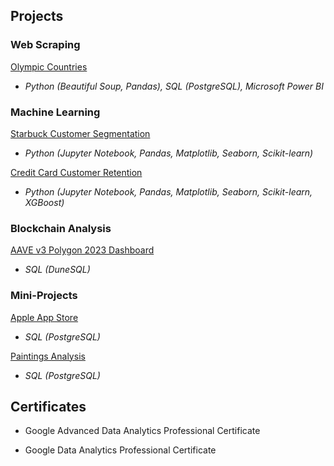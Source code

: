 ## Projects

### Web Scraping

[Olympic Countries](https://github.com/c-bohanon/data-projects/tree/main/Projects/Web%20Scraping/Olympic%20Countries)

- _Python (Beautiful Soup, Pandas), SQL (PostgreSQL), Microsoft Power BI_

### Machine Learning

[Starbuck Customer Segmentation](https://github.com/c-bohanon/data-projects/tree/main/Projects/Machine%20Learning/Starbucks%20Customer%20Segmentation)

- _Python (Jupyter Notebook, Pandas, Matplotlib, Seaborn, Scikit-learn)_

[Credit Card Customer Retention](https://github.com/c-bohanon/data-projects/tree/main/Projects/Machine%20Learning/Credit%20Card%20Customer%20Retention)

- _Python (Jupyter Notebook, Pandas, Matplotlib, Seaborn, Scikit-learn, XGBoost)_

### Blockchain Analysis

[AAVE v3 Polygon 2023 Dashboard](https://github.com/c-bohanon/data-projects/tree/main/Projects/Blockchain%20Analysis/AAVE%20v3%20Polygon%202023%20Dashboard)

- _SQL (DuneSQL)_

### Mini-Projects

[Apple App Store](https://github.com/c-bohanon/data-projects/tree/main/Projects/Mini-Projects/Apple%20App%20Store)

- _SQL (PostgreSQL)_

[Paintings Analysis](https://github.com/c-bohanon/data-projects/tree/main/Projects/Mini-Projects/Paintings%20Analysis)

- _SQL (PostgreSQL)_

## Certificates

- Google Advanced Data Analytics Professional Certificate

- Google Data Analytics Professional Certificate

